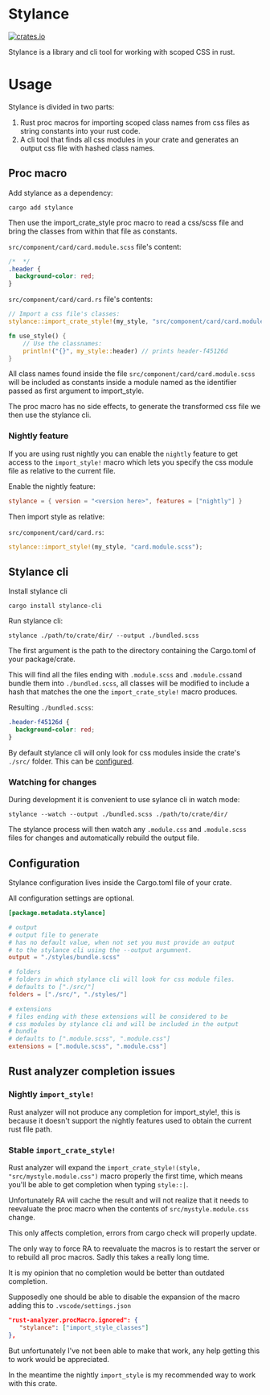 # Stylance

[![crates.io](https://img.shields.io/crates/v/stylance.svg)](https://crates.io/crates/stylance)

Stylance is a library and cli tool for working with scoped CSS in rust.

# Usage

Stylance is divided in two parts:

1. Rust proc macros for importing scoped class names from css files as string constants into your rust code.
2. A cli tool that finds all css modules in your crate and generates an output css file with hashed class names.

## Proc macro

Add stylance as a dependency:

```cli
cargo add stylance
```

Then use the import_crate_style proc macro to read a css/scss file and bring the classes from within that file as constants.

`src/component/card/card.module.scss` file's content:

```css
/*  */
.header {
  background-color: red;
}
```

`src/component/card/card.rs` file's contents:

```rust
// Import a css file's classes:
stylance::import_crate_style!(my_style, "src/component/card/card.module.scss");

fn use_style() {
	// Use the classnames:
	println!("{}", my_style::header) // prints header-f45126d
}
```

All class names found inside the file `src/component/card/card.module.scss` will be included as constants inside a module named as the identifier passed as first argument to import_style.

The proc macro has no side effects, to generate the transformed css file we then use the stylance cli.

### Nightly feature

If you are using rust nightly you can enable the `nightly` feature to get access to the `import_style!` macro which lets you specify the css module file as relative to the current file.

Enable the nightly feature:

```toml
stylance = { version = "<version here>", features = ["nightly"] }
```

Then import style as relative:

`src/component/card/card.rs`:

```rust
stylance::import_style!(my_style, "card.module.scss");
```

## Stylance cli

Install stylance cli

```cli
cargo install stylance-cli
```

Run stylance cli:

```cli
stylance ./path/to/crate/dir/ --output ./bundled.scss
```

The first argument is the path to the directory containing the Cargo.toml of your package/crate.

This will find all the files ending with `.module.scss` and `.module.css`and bundle them into `./bundled.scss`, all classes will be modified to include a hash that matches the one the `import_crate_style!` macro produces.

Resulting `./bundled.scss`:

```css
.header-f45126d {
  background-color: red;
}
```

By default stylance cli will only look for css modules inside the crate's `./src/` folder. This can be [configured](#configuration).

### Watching for changes

During development it is convenient to use sylance cli in watch mode:

```cli
stylance --watch --output ./bundled.scss ./path/to/crate/dir/
```

The stylance process will then watch any `.module.css` and `.module.scss` files for changes and automatically rebuild the output file.

## <a name="configuration"></a> Configuration

Stylance configuration lives inside the Cargo.toml file of your crate.

All configuration settings are optional.

```toml
[package.metadata.stylance]

# output
# output file to generate
# has no default value, when not set you must provide an output
# to the stylance cli using the --output argumnent.
output = "./styles/bundle.scss"

# folders
# folders in which stylance cli will look for css module files.
# defaults to ["./src/"]
folders = ["./src/", "./styles/"]

# extensions
# files ending with these extensions will be considered to be
# css modules by stylance cli and will be included in the output
# bundle
# defaults to [".module.scss", ".module.css"]
extensions = [".module.scss", ".module.css"]
```

## Rust analyzer completion issues

### Nightly `import_style!`

Rust analyzer will not produce any completion for import_style!, this is because it doesn't support the nightly features used to obtain the current rust file path.

### Stable `import_crate_style!`

Rust analyzer will expand the `import_crate_style!(style, "src/mystyle.module.css")` macro properly the first time, which means you'll be able to get completion when typing `style::|`.

Unfortunately RA will cache the result and will not realize that it needs to reevaluate the proc macro when the contents of `src/mystyle.module.css` change.

This only affects completion, errors from cargo check will properly update.

The only way to force RA to reevaluate the macros is to restart the server or to rebuild all proc macros. Sadly this takes a really long time.

It is my opinion that no completion would be better than outdated completion.

Supposedly one should be able to disable the expansion of the macro adding this to `.vscode/settings.json`

```json
"rust-analyzer.procMacro.ignored": {
   "stylance": ["import_style_classes"]
},
```

But unfortunately I've not been able to make that work, any help getting this to work would be appreciated.

In the meantime the nightly `import_style` is my recommended way to work with this crate.
